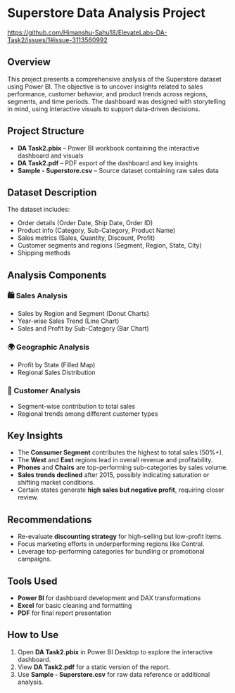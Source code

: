 
# Superstore Data Analysis Project

https://github.com/Himanshu-Sahu18/ElevateLabs-DA-Task2/issues/1#issue-3113560992

## Overview
This project presents a comprehensive analysis of the Superstore dataset using Power BI. The objective is to uncover insights related to sales performance, customer behavior, and product trends across regions, segments, and time periods. The dashboard was designed with storytelling in mind, using interactive visuals to support data-driven decisions.

## Project Structure
- **DA Task2.pbix** – Power BI workbook containing the interactive dashboard and visuals  
- **DA Task2.pdf** – PDF export of the dashboard and key insights  
- **Sample - Superstore.csv** – Source dataset containing raw sales data  

## Dataset Description
The dataset includes:
- Order details (Order Date, Ship Date, Order ID)
- Product info (Category, Sub-Category, Product Name)
- Sales metrics (Sales, Quantity, Discount, Profit)
- Customer segments and regions (Segment, Region, State, City)
- Shipping methods

## Analysis Components

### 🛍️ Sales Analysis
- Sales by Region and Segment (Donut Charts)
- Year-wise Sales Trend (Line Chart)
- Sales and Profit by Sub-Category (Bar Chart)

### 🌍 Geographic Analysis
- Profit by State (Filled Map)
- Regional Sales Distribution

### 👥 Customer Analysis
- Segment-wise contribution to total sales
- Regional trends among different customer types

## Key Insights
- The **Consumer Segment** contributes the highest to total sales (50%+).
- The **West** and **East** regions lead in overall revenue and profitability.
- **Phones** and **Chairs** are top-performing sub-categories by sales volume.
- **Sales trends declined** after 2015, possibly indicating saturation or shifting market conditions.
- Certain states generate **high sales but negative profit**, requiring closer review.

## Recommendations
- Re-evaluate **discounting strategy** for high-selling but low-profit items.
- Focus marketing efforts in underperforming regions like Central.
- Leverage top-performing categories for bundling or promotional campaigns.

## Tools Used
- **Power BI** for dashboard development and DAX transformations  
- **Excel** for basic cleaning and formatting  
- **PDF** for final report presentation  

## How to Use
1. Open **DA Task2.pbix** in Power BI Desktop to explore the interactive dashboard.  
2. View **DA Task2.pdf** for a static version of the report.  
3. Use **Sample - Superstore.csv** for raw data reference or additional analysis.  
